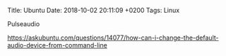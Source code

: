 Title:  Ubuntu
Date:   2018-10-02 20:11:09 +0200
Tags: Linux


Pulseaudio

<https://askubuntu.com/questions/14077/how-can-i-change-the-default-audio-device-from-command-line>
